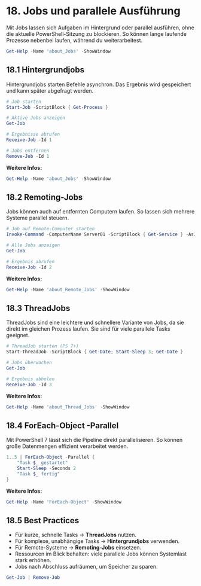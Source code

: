 # 18. Jobs und parallele Ausführung

Mit Jobs lassen sich Aufgaben im Hintergrund oder parallel ausführen, ohne die aktuelle PowerShell-Sitzung zu blockieren. So können lange laufende Prozesse nebenbei laufen, während du weiterarbeitest.

```powershell
Get-Help -Name 'about_Jobs' -ShowWindow
```

## 18.1 Hintergrundjobs

Hintergrundjobs starten Befehle asynchron. Das Ergebnis wird gespeichert und kann später abgefragt werden.

```powershell
# Job starten
Start-Job -ScriptBlock { Get-Process }

# Aktive Jobs anzeigen
Get-Job

# Ergebnisse abrufen
Receive-Job -Id 1

# Jobs entfernen
Remove-Job -Id 1
```

**Weitere Infos:**

```powershell
Get-Help -Name 'about_Jobs' -ShowWindow
```

## 18.2 Remoting-Jobs

Jobs können auch auf entfernten Computern laufen. So lassen sich mehrere Systeme parallel steuern.

```powershell
# Job auf Remote-Computer starten
Invoke-Command -ComputerName Server01 -ScriptBlock { Get-Service } -AsJob

# Alle Jobs anzeigen
Get-Job

# Ergebnis abrufen
Receive-Job -Id 2
```

**Weitere Infos:**

```powershell
Get-Help -Name 'about_Remote_Jobs' -ShowWindow
```

## 18.3 ThreadJobs

ThreadJobs sind eine leichtere und schnellere Variante von Jobs, da sie direkt im gleichen Prozess laufen. Sie sind für viele parallele Tasks geeignet.

```powershell
# ThreadJob starten (PS 7+)
Start-ThreadJob -ScriptBlock { Get-Date; Start-Sleep 3; Get-Date }

# Jobs überwachen
Get-Job

# Ergebnis abholen
Receive-Job -Id 3
```

**Weitere Infos:**

```powershell
Get-Help -Name 'about_Thread_Jobs' -ShowWindow
```

## 18.4 ForEach-Object -Parallel

Mit PowerShell 7 lässt sich die Pipeline direkt parallelisieren. So können große Datenmengen effizient verarbeitet werden.

```powershell
1..5 | ForEach-Object -Parallel {
    "Task $_ gestartet"
    Start-Sleep -Seconds 2
    "Task $_ fertig"
}
```

**Weitere Infos:**

```powershell
Get-Help -Name 'ForEach-Object' -ShowWindow
```

## 18.5 Best Practices

- Für kurze, schnelle Tasks → **ThreadJobs** nutzen.
- Für komplexe, unabhängige Tasks → **Hintergrundjobs** verwenden.
- Für Remote-Systeme → **Remoting-Jobs** einsetzen.
- Ressourcen im Blick behalten: viele parallele Jobs können Systemlast stark erhöhen.
- Jobs nach Abschluss aufräumen, um Speicher zu sparen.

```powershell
Get-Job | Remove-Job
```
